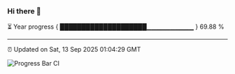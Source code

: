 ### Hi there 👋

⏳ Year progress { ████████████████████▁▁▁▁▁▁▁▁▁▁ } 69.88 %

---

⏰ Updated on Sat, 13 Sep 2025 01:04:29 GMT

![Progress Bar CI](https://github.com/liununu/liununu/workflows/Progress%20Bar%20CI/badge.svg)
